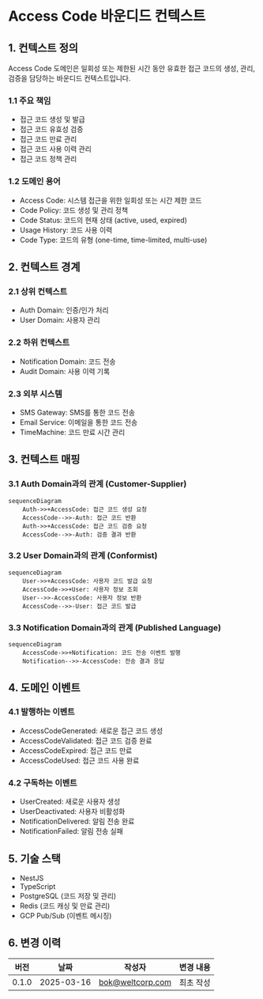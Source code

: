 # Access Code 바운디드 컨텍스트

## 1. 컨텍스트 정의
Access Code 도메인은 일회성 또는 제한된 시간 동안 유효한 접근 코드의 생성, 관리, 검증을 담당하는 바운디드 컨텍스트입니다.

### 1.1 주요 책임
- 접근 코드 생성 및 발급
- 접근 코드 유효성 검증
- 접근 코드 만료 관리
- 접근 코드 사용 이력 관리
- 접근 코드 정책 관리

### 1.2 도메인 용어
- Access Code: 시스템 접근을 위한 일회성 또는 시간 제한 코드
- Code Policy: 코드 생성 및 관리 정책
- Code Status: 코드의 현재 상태 (active, used, expired)
- Usage History: 코드 사용 이력
- Code Type: 코드의 유형 (one-time, time-limited, multi-use)

## 2. 컨텍스트 경계

### 2.1 상위 컨텍스트
- Auth Domain: 인증/인가 처리
- User Domain: 사용자 관리

### 2.2 하위 컨텍스트
- Notification Domain: 코드 전송
- Audit Domain: 사용 이력 기록

### 2.3 외부 시스템
- SMS Gateway: SMS를 통한 코드 전송
- Email Service: 이메일을 통한 코드 전송
- TimeMachine: 코드 만료 시간 관리

## 3. 컨텍스트 매핑

### 3.1 Auth Domain과의 관계 (Customer-Supplier)
```mermaid
sequenceDiagram
    Auth->>+AccessCode: 접근 코드 생성 요청
    AccessCode-->>-Auth: 접근 코드 반환
    Auth->>+AccessCode: 접근 코드 검증 요청
    AccessCode-->>-Auth: 검증 결과 반환
```

### 3.2 User Domain과의 관계 (Conformist)
```mermaid
sequenceDiagram
    User->>+AccessCode: 사용자 코드 발급 요청
    AccessCode->>+User: 사용자 정보 조회
    User-->>-AccessCode: 사용자 정보 반환
    AccessCode-->>-User: 접근 코드 발급
```

### 3.3 Notification Domain과의 관계 (Published Language)
```mermaid
sequenceDiagram
    AccessCode->>+Notification: 코드 전송 이벤트 발행
    Notification-->>-AccessCode: 전송 결과 응답
```

## 4. 도메인 이벤트

### 4.1 발행하는 이벤트
- AccessCodeGenerated: 새로운 접근 코드 생성
- AccessCodeValidated: 접근 코드 검증 완료
- AccessCodeExpired: 접근 코드 만료
- AccessCodeUsed: 접근 코드 사용 완료

### 4.2 구독하는 이벤트
- UserCreated: 새로운 사용자 생성
- UserDeactivated: 사용자 비활성화
- NotificationDelivered: 알림 전송 완료
- NotificationFailed: 알림 전송 실패

## 5. 기술 스택
- NestJS
- TypeScript
- PostgreSQL (코드 저장 및 관리)
- Redis (코드 캐싱 및 만료 관리)
- GCP Pub/Sub (이벤트 메시징)

## 6. 변경 이력
| 버전 | 날짜 | 작성자 | 변경 내용 |
|-----|------|--------|-----------|
| 0.1.0 | 2025-03-16 | bok@weltcorp.com | 최초 작성 |